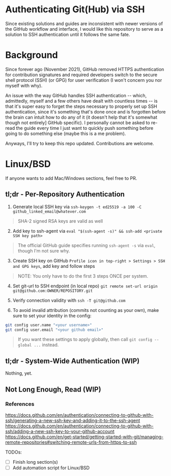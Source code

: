 # Authenticating Git(Hub) via SSH

Since existing solutions and guides are inconsistent with newer versions of the GitHub 
workflow and interface, I would like this repository to serve as a solution to SSH 
authentication until it follows the same fate.

# Background

Since forever ago (November 2021), GitHub removed HTTPS authentication for contribution
signatures and required developers switch to the secure shell protocol (SSH) (or GPG) for 
user verification (I won't concern you nor myself with why).

An issue with the way GitHub handles SSH authentication -- which, admittedly, myself and 
a few others have dealt with countless times -- is that it's super easy to forget the
steps necessary to properly set up SSH authentication, since it's something that's done 
once and is forgotten before the brain can intuit how to do any of it (it doesn't help that 
it's somewhat though not entirely] GitHub specific). I personally cannot be asked to re-read
the guide every time I just want to quickly push something before going to do something else
(maybe this is a me problem).

Anyways, I'll try to keep this repo updated. Contributions are welcome.

# Linux/BSD
If anyone wants to add Mac/Windows sections, feel free to PR.

## tl;dr - Per-Repository Authentication 
1. Generate local SSH key via `ssh-keygen -t ed25519 -a 100 -C github_linked_email@whatever.com`

[comment]: <> (`-a 100` courtesy of https://github.com/CapnRyna : "makes key significantly harder to brute-force crack")
> SHA-2 signed RSA keys are valid as well 

2. Add key to ssh-agent via `eval "$(ssh-agent -s)" && ssh-add <private SSH key path>`

> The official GitHub guide specifies running `ssh-agent -s` via `eval`, though I'm not sure why.

3. Create SSH key on GitHub `Profile icon in top-right > Settings > SSH and GPG keys`, add 
key and follow steps

> NOTE: You only have to do the first 3 steps ONCE per system.

4. Set git-url to SSH endpoint (in local repo) `git remote set-url origin git@github.com:OWNER/REPOSITORY.git`

5. Verify connection validity with `ssh -T git@github.com`

6. To avoid invalid attribution (commits not counting as your own), make sure to set your identity in the config:

```sh 
git config user.name "<your username>"
git config user.email "<your github email>" 
```

> If you want these settings to apply globally, then call `git config --global ...` instead.

## tl;dr - System-Wide Authentication (WIP)
Nothing, yet.

## Not Long Enough, Read (WIP)
### References
https://docs.github.com/en/authentication/connecting-to-github-with-ssh/generating-a-new-ssh-key-and-adding-it-to-the-ssh-agent
https://docs.github.com/en/authentication/connecting-to-github-with-ssh/adding-a-new-ssh-key-to-your-github-account
https://docs.github.com/en/get-started/getting-started-with-git/managing-remote-repositories#switching-remote-urls-from-https-to-ssh

TODOs:
- [ ] Finish long section(s) 
- [ ] Add automation script for Linux/BSD 
